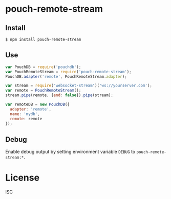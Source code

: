 # pouch-remote-stream

## Install

```
$ npm install pouch-remote-stream
```

## Use

```js
var PouchDB = require('pouchdb');
var PouchRemoteStream = require('pouch-remote-stream');
PouchDB.adapter('remote', PouchRemoteStream.adapter);

var stream = require('websocket-stream')('ws://yourserver.com');
var remote = PouchRemoteStream();
stream.pipe(remote, {end: false}).pipe(stream);

var remoteDB = new PouchDB({
  adapter: 'remote',
  name: 'mydb',
  remote: remote 
});
```

## Debug

Enable debug output by setting environment variable `DEBUG` to `pouch-remote-stream:*`.


# License

ISC